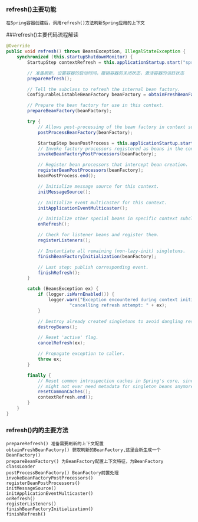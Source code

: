 ### refresh()主要功能
    在Spring容器创建后，调用refresh()方法刷新Spring应用的上下文
###refresh()主要代码流程解读
```java
@Override
public void refresh() throws BeansException, IllegalStateException {
    synchronized (this.startupShutdownMonitor) {
        StartupStep contextRefresh = this.applicationStartup.start("spring.context.refresh");

        // 准备刷新，设置容器的启动时间，撤销容器的关闭状态，激活容器的活跃状态
        prepareRefresh();

        // Tell the subclass to refresh the internal bean factory.
        ConfigurableListableBeanFactory beanFactory = obtainFreshBeanFactory();

        // Prepare the bean factory for use in this context.
        prepareBeanFactory(beanFactory);

        try {
            // Allows post-processing of the bean factory in context subclasses.
            postProcessBeanFactory(beanFactory);

            StartupStep beanPostProcess = this.applicationStartup.start("spring.context.beans.post-process");
            // Invoke factory processors registered as beans in the context.
            invokeBeanFactoryPostProcessors(beanFactory);

            // Register bean processors that intercept bean creation.
            registerBeanPostProcessors(beanFactory);
            beanPostProcess.end();

            // Initialize message source for this context.
            initMessageSource();

            // Initialize event multicaster for this context.
            initApplicationEventMulticaster();

            // Initialize other special beans in specific context subclasses.
            onRefresh();

            // Check for listener beans and register them.
            registerListeners();

            // Instantiate all remaining (non-lazy-init) singletons.
            finishBeanFactoryInitialization(beanFactory);

            // Last step: publish corresponding event.
            finishRefresh();
        }

        catch (BeansException ex) {
            if (logger.isWarnEnabled()) {
                logger.warn("Exception encountered during context initialization - " +
                        "cancelling refresh attempt: " + ex);
            }

            // Destroy already created singletons to avoid dangling resources.
            destroyBeans();

            // Reset 'active' flag.
            cancelRefresh(ex);

            // Propagate exception to caller.
            throw ex;
        }

        finally {
            // Reset common introspection caches in Spring's core, since we
            // might not ever need metadata for singleton beans anymore...
            resetCommonCaches();
            contextRefresh.end();
        }
    }
}
```
### refresh()内的主要方法
    prepareRefresh() 准备需要刷新的上下文配置
    obtainFreshBeanFactory() 获取刷新的BeanFactory,这里会新生成一个BeanFactory()
    prepareBeanFactory() 为BeanFactory配置上下文特征，为BeanFactory classLoader
    postProcessBeanFactory() BeanFactory前置处理
    invokeBeanFactoryPostProcessors()
    registerBeanPostProcessors()
    initMessageSource()
    initApplicationEventMulticaster()
    onRefresh()
    registerListeners()
    finishBeanFactoryInitialization()
    finishRefresh()

